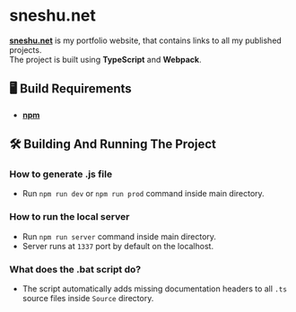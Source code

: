 # sneshu.net
**[sneshu.net](https://www.sneshu.net)** is my portfolio website, that contains links to all my published projects.<br>
The project is built using **TypeScript** and **Webpack**.

## 🖥️ Build Requirements
- **[npm](https://www.npmjs.com/package/download)**

## 🛠️ Building And Running The Project
### How to generate .js file
- Run `npm run dev` or `npm run prod` command inside main directory.

### How to run the local server
- Run `npm run server` command inside main directory.
- Server runs at `1337` port by default on the localhost.

### What does the .bat script do?
- The script automatically adds missing documentation headers to all `.ts` source files inside `Source` directory.
